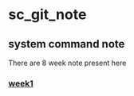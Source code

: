 # sc_git_note
## system command note
 There are 8 week note present here
### [week1](week1/week1.md)
